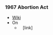 ### 1967 Abortion Act
- [Wiki](https://en.wikipedia.org/wiki/Abortion_Act_1967)
- On
    - ` ` [link]